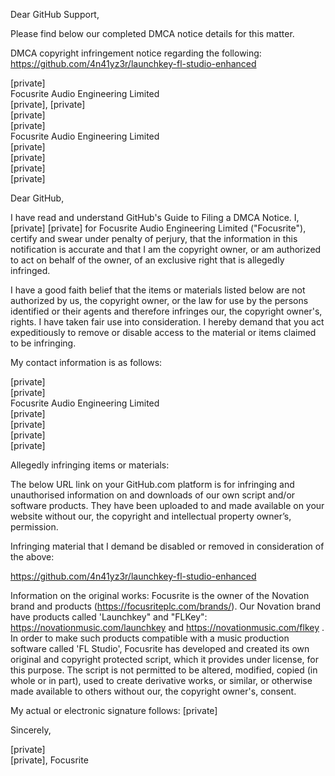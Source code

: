 Dear GitHub Support,

Please find below our completed DMCA notice details for this matter.

DMCA copyright infringement notice regarding the following: https://github.com/4n41yz3r/launchkey-fl-studio-enhanced 

[private]  
Focusrite Audio Engineering Limited  
[private], [private]  
[private]  
[private]  
Focusrite Audio Engineering Limited  
[private]  
[private]  
[private]  
[private]  


Dear GitHub,

I have read and understand GitHub's Guide to Filing a DMCA Notice. I, [private] [private] for Focusrite Audio Engineering Limited ("Focusrite"), certify and swear under penalty of perjury, that the information in this notification is accurate and that I am the copyright owner, or am authorized to act on behalf of the owner, of an exclusive right that is allegedly infringed.

I have a good faith belief that the items or materials listed below are not authorized by us, the copyright owner, or the law for use by the persons identified or their agents and therefore infringes our, the copyright owner's, rights.  I have taken fair use into consideration. I hereby demand that you act expeditiously to remove or disable access to the material or items claimed to be infringing.

My contact information is as follows:

[private]  
[private]  
Focusrite Audio Engineering Limited  
[private]  
[private]  
[private]  
[private]  

Allegedly infringing items or materials:

The below URL link on your GitHub.com platform is for infringing and unauthorised information on and downloads of our own script and/or software products. They have been uploaded to and made available on your website without our, the copyright and intellectual property owner’s, permission.

Infringing material that I demand be disabled or removed in consideration of the above:

https://github.com/4n41yz3r/launchkey-fl-studio-enhanced

Information on the original works:  Focusrite is the owner of the Novation brand and products (https://focusriteplc.com/brands/). Our Novation brand have products called 'Launchkey" and "FLKey":   https://novationmusic.com/launchkey   and  https://novationmusic.com/flkey . In order to make such products compatible with a music production software called 'FL Studio', Focusrite has developed and created its own original and copyright protected script, which it provides under license, for this purpose. The script is not permitted to be altered, modified, copied (in whole or in part), used to create derivative works, or similar, or otherwise made available to others without our, the copyright owner's, consent.


My actual or electronic signature follows: [private]

Sincerely,

[private]  
[private], Focusrite
